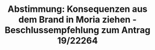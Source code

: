 ---
abstimmung:
  abstimmung: 1
  bundestagssitzung: 177
  legislaturperiode: 19
categories:
- Todo
data:
- title: Abstimmungsergebnis 20200918_1-data.pdf
  url: /res/2021-btw/abstimmungsergebnisse/20200918_1-data.pdf
- title: Abstimmungsergebnis 20200918_1_xls-data.xlsx
  url: /res/2021-btw/abstimmungsergebnisse/20200918_1_xls-data.xlsx
- title: Abstimmungsergebnis 20200918_1_xls-data.csv
  url: /res/2021-btw/abstimmungsergebnisse/csv/20200918_1_xls-data.csv
ergebnis:
  afd:
    enthaltung: 0
    gesamt: 89
    ja: 67
    nein: 0
    nichtabgegeben: 22
    ungueltig: 0
  bü90/gr:
    enthaltung: 58
    gesamt: 67
    ja: 0
    nein: 1
    nichtabgegeben: 8
    ungueltig: 0
  cdu/csu:
    enthaltung: 0
    gesamt: 246
    ja: 212
    nein: 0
    nichtabgegeben: 34
    ungueltig: 0
  die linke.:
    enthaltung: 0
    gesamt: 69
    ja: 0
    nein: 58
    nichtabgegeben: 11
    ungueltig: 0
  fdp:
    enthaltung: 0
    gesamt: 80
    ja: 72
    nein: 0
    nichtabgegeben: 8
    ungueltig: 0
  file: 20200918_1_xls-data.xlsx
  fraktionslos:
    enthaltung: 1
    gesamt: 6
    ja: 1
    nein: 0
    nichtabgegeben: 4
    ungueltig: 0
  spd:
    enthaltung: 2
    gesamt: 152
    ja: 124
    nein: 0
    nichtabgegeben: 26
    ungueltig: 0
layout: abstimmung
links:
- title: Link zu bundestag.de
  url: https://www.bundestag.de/parlament/plenum/abstimmung/abstimmung?id=686
preview: 'Deutscher Bundestag


  177. Sitzung des Deutschen Bundestages

  am Freitag, 18. September 2020


  Endgültiges Ergebnis der Namentlichen Abstimmung Nr. 1


  Beschlussempfehlung des Ausschusses für Inneres und Heimat (4. Ausschuss)

  zu dem Antrag der Abgeordneten Ulla Jelpke, Heike Hänsel, Michel Brandt, weiterer

  Abgeordneter und der Fraktion DIE LINKE.

  Konsequenzen aus dem Brand in Moria ziehen - Lager auf den griechischen Inseln auflösen

  und Geflüchtete in Deutschland aufnehmen

  - Drucksachen 19/22264 und 19/22579 -'
tags:
- Todo
title: 'Abstimmung: Konsequenzen aus dem Brand in Moria ziehen - Beschlussempfehlung
  zum Antrag 19/22264'
---